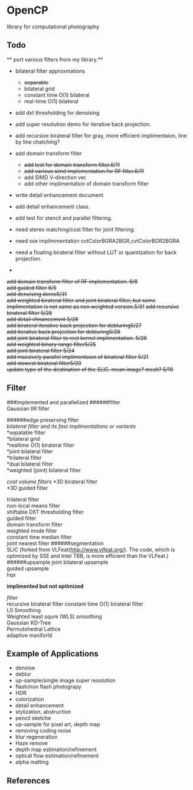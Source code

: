 OpenCP
======
library for computational photography

Todo
----
** port various filters from my library.**  
* bilateral filter approxmations   
  * ~~separable~~
  + bilateral grid
  + constant time O(1) bilateral
  + real-time O(1) bilateral
* add dxt thresholding for denoising
* add super resolution demo for iterative back projection.   
* add recursive birateral filter for gray, more efficient implimentaion, line by line chatching?    
* add domain transform filter  
  * ~~add test for domain transform filter.6/11~~
  * ~~add  various simd implementation for RF filter.6/11~~  
  * add SIMD V-direction ver.  
  * add other implimentation of domain transform filter  
* write detail enhancement document
* add detail enhancement class.  

* add test for stencil and parallel filtering.  
* need stereo matching/cost filter for joint filtering.    
* need sse implimmentation cvtColorBGRA2BGR,cvtColorBGR2BGRA  
* need a floating birateral filter without LUT or quantization for back projection.  
* 
~~add domain transform filter of RF implementation. 6/8~~  
~~add guided filter 6/5~~  
~~add denoising demo5/31~~  
~~add weighted birateral filter and joint birateral filter, but some implimentation is not same as non weighted version.5/31~~
~~add recursive birateral filter 5/28~~  
~~add detail ehnancement 5/28~~  
~~add birateral iterative back projection for debluring5/27~~  
~~add iterative back projection for debluring5/26~~  
~~add joint birateral filter to rect kernel implimentation. 5/26~~    
~~add weighted binary range filter5/25~~    
~~add joint birateral filter 5/24~~    
~~add massively parallel implimentaion of birateral filter 5/21~~    
~~add slowest birateral filter5/20~~  
~~update type of the destination of the SLIC. mean image? mesh? 5/19~~


Filter
------
###implemented and parallelized
######filter   
  Gaussian IIR filter  

######edge preserving filter  
  *bilateral filter and its fast implimentations or variants*  
      *sepalable filter  
      *bilateral grid  
      *realtime O(1) birateral filter  
      *joint bilateral filter  
      *trilateral filter  
      *dual bilateral filter  
      *weighted (joint) bilateral filter  
    
  *cost volume filters*
   *3D birateral filter  
   *3D guided filter    
  
  trilateral filter  
  non-local means filter  
  shiftable DXT thresholding filter  
  guided filter  
  domain transform filter  
  weighted mode filter  
  constant time median filter  
  joint nearest filter
######segmentation  
  SLIC  (forked from VLFeat(http://www.vlfeat.org/). The code, which is optimized by SSE and Intel TBB, is more efficient than the VLFeat.)
######upsample
  joint bilateral upsample  
  guided upsample  
  hqx  
  
**implimented but not optimized**  

*filter*  
  recursive birateral filter
  constant time O(1) birateral filter  
  L0 Smoothing  
  Weighted least squre (WLS) smoothing  
  Gaussian KD-Tree  
  Permutohedral Lattice  
  adaptive maniforld    

**Example of Applications**
-----------
  + denoise   
  + deblur  
  + up-sample/single image super resolution  
  + flash/non flash photograpy  
  + HDR  
  + colorization  
  + detail enhancement  
  + stylization, abstruction  
  + pencil sketche  
  + up-sample for pixel art, depth map  
  + removing coding noise  
  + blur regeneration  
  + Haze remove  
  + depth map estimation/refinement  
  + optical flow estimation/refinement      
  + alpha matting  

References
----------
